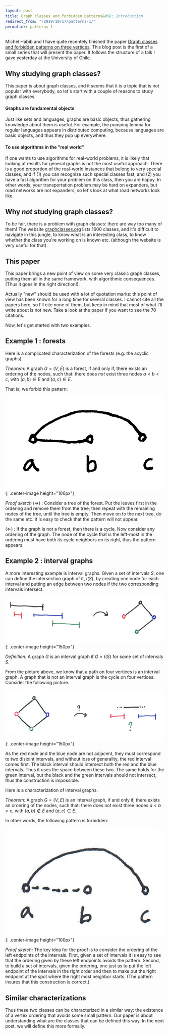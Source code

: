 ```yaml
---
layout: post
title: Graph classes and forbidden patterns&#58; Introduction
redirect_from: "/2019/10/17/patterns-1/"
permalink: patterns-1
---
```


Michel Habib and I have quite recentely finished the paper 
[Graph classes and forbidden patterns on three vertices](https://arxiv.org/abs/1812.05913). 
This blog post is the first of a small series that will present the paper.
It follows the structure of a talk I gave yesterday at the University 
of Chile.

## Why studying graph classes?

This paper is about graph classes, and it seems that it is a topic 
that is not popular with everybody, so let's start with a couple of 
reasons to study graph classes.

#### Graphs are fundamental objects 
Just like sets and languages, graphs are basic objects, thus gathering 
knowledge about them is useful. For example, the pumping lemma
for regular languages appears in distributed computing, because 
languages are basic objects, and thus they pop up everywhere. 

#### To use algorithms in the "real world"
If one wants to use algorithms for real-world problems, it is likely 
that looking at results for general graphs is not the most useful 
approach. There is a good proportion of the real-world instances that
belong to very special classes, and if (1) you can recognize such 
special classes fast, and (2) you have a fast algorithm for your problem 
on this class, then you are happy. In other words,
your transportation problem may be hard on expanders, but road networks 
are not expanders, so let's look at what road networks look like. 

## Why *not* studying graph classes?

To be fair, there is a problem with graph classes: 
there are way too many of them! The website 
[graphclasses.org](graphclasses.org) lists 1600 classes, and it's 
difficult to navigate in this jungle, to know what is an interesting
class, to know whether the class you're working on is known etc.
(although the website is very useful for that).

## This paper 
This paper brings a new point of view on some very classic graph classes, 
putting them all in the same framework, with algorithmic consequences.
(Thus it goes in the right direction!). 

Actually "new" should be used with a lot of quotation marks: this point of view 
has been known for a long time for several classes. I cannot cite all 
the papers here, so I'll cite none of them, but keep in mind that most of 
what I'll write about is not new. Take a look at the paper if you want 
to see the 70 citations.

Now, let's get started with two examples.

## Example 1 : forests 

Here is a complicated characterization of the forests (e.g. the acyclic 
graphs).

*Theorem:* A graph $G=(V,E)$ is a forest, if and only if, there exists an ordering 
of the nodes, such that: there does *not* exist three nodes $a<b<c$, with 
 $(a,b)\in E$ and $(a,c)\in E$.
 
That is, we forbid this pattern: 

![](assets/tree.jpg){: .center-image height="100px"}

*Proof sketch*
$(\Rightarrow)$ : Consider a tree of the forest. Put the leaves 
first in the ordering and remove them from the tree; then repeat 
with the remaining nodes of the tree, until the tree is empty. 
Then move on to the next tree, do the same etc. 
It is easy to check that the pattern will not appear.

$(\Leftarrow)$ : If the graph is not a forest, then there is a cycle. 
Now consider any ordering of the graph. The node of the cycle that is 
the left-most in the ordering must have both its cycle neighbors on 
its right, thus the pattern appears.

## Example 2 : interval graphs

A more interesting example is interval graphs. Given a set of intervals
$S$, one can define the intersection graph of it, $I(S)$, by creating one 
node for each interval and putting an edge between two nodes if the two 
corresponding intervals intersect. 

![](assets/interval-1.jpg){: .center-image height="150px"}

*Definition:* A graph $G$ is an interval graph if $G=I(S)$ for some set 
of intervals $S$.

From the picture above, we know that a path on four vertices is an 
interval graph. A graph that is not an interval graph is the cycle on 
four vertices. Consider the following picture. 

![](assets/interval-2.jpg){: .center-image height="150px"}

As the red node and the 
blue node are not adjacent, they must correspond to two disjoint 
intervals, and without loss of generality, the red interval comes first. 
The black interval should intersect both the red and the blue intervals. 
Thus it uses the space between these two.
The same holds for the green interval, but the black and the green 
intervals should not intersect, thus the construction is impossible.

Here is a characterization of interval graphs.

*Theorem:* A graph $G=(V,E)$ is an interval graph, if and only if, 
there exists an ordering of the nodes, such that: there does not exist 
three nodes $a<b<c$, with $(a,b)\notin E$ and $(a,c)\in E$.  

In other words, the following pattern is forbidden: 

![](assets/interval-pattern.jpg){: .center-image height="100px"}

*Proof sketch:* 
The key idea for the proof is to consider the ordering of the left 
endpoints of the intervals. First, given a set of intervals 
it is easy to see that the ordering given by these left endpoints avoids 
the pattern. Second, to build a set of intervals, given the ordering, 
one just as to put the left endpoint of the intervals in the right order
and then to make put the right endpoint at the spot where the right most 
neighbor starts. (The pattern insures that this construction is correct.)

 
## Similar characterizations

Thus these two classes can be characterized in a 
similar way: the existence of a vertex ordering that 
avoids some small pattern. Our paper is about understanding what are the
classes that can be defined this way. In the next post, we will define 
this more formally. 
   




 


